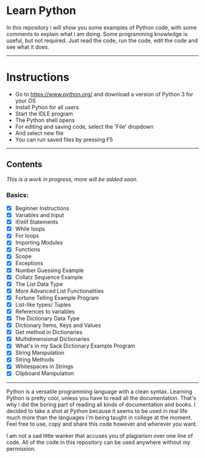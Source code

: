 # Learn Python


In this repository i will show you some examples of Python code, with some comments to explain what i am doing.
Some programming knowledge is useful, but not required.
Just read the code, run the code, edit the code and see what it does.

---

# Instructions

- Go to https://www.python.org/ and download a version of Python 3 for your OS
- Install Pyhon for all users
- Start the IDLE program
- The Python shell opens
- For editing and saving code, select the 'File' dropdown
- And select new file
- You can run saved files by pressing F5

---

## Contents

*This is a work in progress, more will be added soon.*

### Basics:

- [x] Beginner Instructions
- [x] Variables and Input
- [x] if/elif Statements
- [x] While loops
- [x] For loops
- [x] Importing Modules
- [x] Functions
- [x] Scope
- [x] Exceptions
- [x] Number Guessing Example
- [x] Collatz Sequence Example
- [x]	The List Data Type
- [x]	More Advanced List Functionalities
- [x]	Fortune Telling Example Program
- [x]	List-like types/ Tuples
- [x]	References to variables
- [x]	The Dictionary Data Type
- [x]	Dictionary Items, Keys and Values
- [x]	Get method in Dictionaries
- [x]	Multidimensional Dictionaries
- [x]	What's in my Sack Dictionary Example Program
- [x]	String Manipulation
- [x]	String Methods
- [x] Whitespaces in Strings
- [x] Clipboard Manipulation

---
  

Python is a versatile programming language with a clean syntax. 
Learning Python is pretty cool, unless you have to read all the documentation.
That's why i did the boring part of reading all kinds of documentation and books.
I decided to take a shot at Python because it seems to be used in real life 
much more than the languages i'm being taught in college at the moment.
Feel free to use, copy and share this code however and wherever you want.

I am not a sad little wanker that accuses you of plagiarism over one line of code. 
All of the code in this repository can be used anywhere without my permission. 
